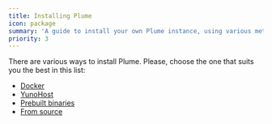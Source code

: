 ```yaml
---
title: Installing Plume
icon: package
summary: 'A guide to install your own Plume instance, using various methods (Docker, YunoHost, from source, etc)'
priority: 3
---
```


There are various ways to install Plume. Please, choose the one that suits you the best
in this list:

<ul class="choices">
  <li><a href="with/docker">Docker</a></li>
  <li><a href="with/yunohost">YunoHost</a></li>
  <li><a href="with/prebuilt">Prebuilt binaries</a></li>
  <li><a href="deps">From source</a></li>
</ul>
